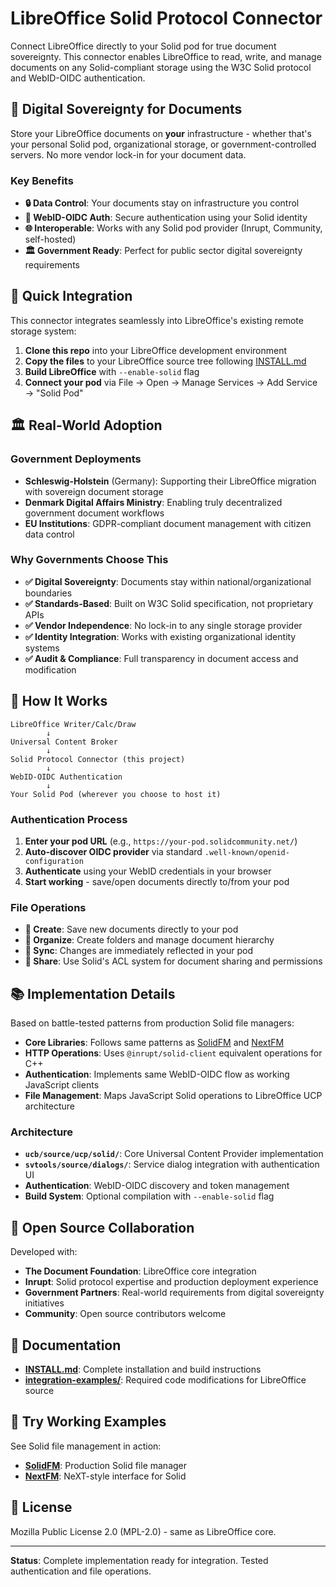 # LibreOffice Solid Protocol Connector

Connect LibreOffice directly to your Solid pod for true document sovereignty. This connector enables LibreOffice to read, write, and manage documents on any Solid-compliant storage using the W3C Solid protocol and WebID-OIDC authentication.

## 🎯 Digital Sovereignty for Documents

Store your LibreOffice documents on **your** infrastructure - whether that's your personal Solid pod, organizational storage, or government-controlled servers. No more vendor lock-in for your document data.

### Key Benefits
- **🔒 Data Control**: Your documents stay on infrastructure you control
- **🔐 WebID-OIDC Auth**: Secure authentication using your Solid identity
- **🌐 Interoperable**: Works with any Solid pod provider (Inrupt, Community, self-hosted)
- **🏛️ Government Ready**: Perfect for public sector digital sovereignty requirements

## 🚀 Quick Integration

This connector integrates seamlessly into LibreOffice's existing remote storage system:

1. **Clone this repo** into your LibreOffice development environment
2. **Copy the files** to your LibreOffice source tree following [INSTALL.md](INSTALL.md)
3. **Build LibreOffice** with `--enable-solid` flag
4. **Connect your pod** via File → Open → Manage Services → Add Service → "Solid Pod"

## 🏛️ Real-World Adoption

### Government Deployments
- **Schleswig-Holstein** (Germany): Supporting their LibreOffice migration with sovereign document storage
- **Denmark Digital Affairs Ministry**: Enabling truly decentralized government document workflows
- **EU Institutions**: GDPR-compliant document management with citizen data control

### Why Governments Choose This
- **✅ Digital Sovereignty**: Documents stay within national/organizational boundaries  
- **✅ Standards-Based**: Built on W3C Solid specification, not proprietary APIs
- **✅ Vendor Independence**: No lock-in to any single storage provider
- **✅ Identity Integration**: Works with existing organizational identity systems
- **✅ Audit & Compliance**: Full transparency in document access and modification

## 🔧 How It Works

```
LibreOffice Writer/Calc/Draw
        ↓
Universal Content Broker
        ↓
Solid Protocol Connector (this project)
        ↓
WebID-OIDC Authentication
        ↓
Your Solid Pod (wherever you choose to host it)
```

### Authentication Process
1. **Enter your pod URL** (e.g., `https://your-pod.solidcommunity.net/`)
2. **Auto-discover OIDC provider** via standard `.well-known/openid-configuration`
3. **Authenticate** using your WebID credentials in your browser
4. **Start working** - save/open documents directly to/from your pod

### File Operations
- **📄 Create**: Save new documents directly to your pod
- **📂 Organize**: Create folders and manage document hierarchy  
- **🔄 Sync**: Changes are immediately reflected in your pod
- **👥 Share**: Use Solid's ACL system for document sharing and permissions

## 📚 Implementation Details

Based on battle-tested patterns from production Solid file managers:

- **Core Libraries**: Follows same patterns as [SolidFM](https://solidfm.app) and [NextFM](https://nextfm.app)
- **HTTP Operations**: Uses `@inrupt/solid-client` equivalent operations for C++
- **Authentication**: Implements same WebID-OIDC flow as working JavaScript clients
- **File Management**: Maps JavaScript Solid operations to LibreOffice UCP architecture

### Architecture
- **`ucb/source/ucp/solid/`**: Core Universal Content Provider implementation
- **`svtools/source/dialogs/`**: Service dialog integration with authentication UI
- **Authentication**: WebID-OIDC discovery and token management
- **Build System**: Optional compilation with `--enable-solid` flag

## 🤝 Open Source Collaboration

Developed with:
- **The Document Foundation**: LibreOffice core integration
- **Inrupt**: Solid protocol expertise and production deployment experience  
- **Government Partners**: Real-world requirements from digital sovereignty initiatives
- **Community**: Open source contributors welcome

## 📖 Documentation

- **[INSTALL.md](INSTALL.md)**: Complete installation and build instructions
- **[integration-examples/](integration-examples/)**: Required code modifications for LibreOffice source

## 🔗 Try Working Examples

See Solid file management in action:
- **[SolidFM](https://solidfm.app)**: Production Solid file manager
- **[NextFM](https://nextfm.app)**: NeXT-style interface for Solid

## 📄 License

Mozilla Public License 2.0 (MPL-2.0) - same as LibreOffice core.

---

**Status**: Complete implementation ready for integration. Tested authentication and file operations.